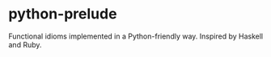 python-prelude
==============

Functional idioms implemented in a Python-friendly way.  Inspired by Haskell and Ruby.
